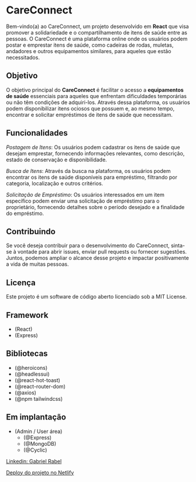 # CareConnect
Bem-vindo(a) ao CareConnect, um projeto desenvolvido em **React** que visa promover a solidariedade e o compartilhamento de itens de saúde entre as pessoas. O CareConnect é uma plataforma online onde os usuários podem postar e emprestar itens de saúde, como cadeiras de rodas, muletas, andadores e outros equipamentos similares, para aqueles que estão necessitados.

## Objetivo
O objetivo principal do **CareConnect** é facilitar o acesso a **equipamentos de saúde** essenciais para aqueles que enfrentam dificuldades temporárias ou não têm condições de adquiri-los. Através dessa plataforma, os usuários podem disponibilizar itens ociosos que possuem e, ao mesmo tempo, encontrar e solicitar empréstimos de itens de saúde que necessitam.

## Funcionalidades
*Postagem de Itens*: Os usuários podem cadastrar os itens de saúde que desejam emprestar, fornecendo informações relevantes, como descrição, estado de conservação e disponibilidade.

*Busca de Itens*: Através da busca na plataforma, os usuários podem encontrar os itens de saúde disponíveis para empréstimo, filtrando por categoria, localização e outros critérios.

*Solicitação de Empréstimo*: Os usuários interessados em um item específico podem enviar uma solicitação de empréstimo para o proprietário, fornecendo detalhes sobre o período desejado e a finalidade do empréstimo.

## Contribuindo
Se você deseja contribuir para o desenvolvimento do CareConnect, sinta-se à vontade para abrir issues, enviar pull requests ou fornecer sugestões. Juntos, podemos ampliar o alcance desse projeto e impactar positivamente a vida de muitas pessoas.

## Licença
Este projeto é um software de código aberto licenciado sob a MIT License.

## Framework
- (React)
- (Express)
  
## Bibliotecas

- (@heroicons)
- (@headlessui)
- (@react-hot-toast)
- (@react-router-dom)
- (@axios)
- (@npm tailwindcss)

## Em implantação
- (Admin / User área)
  - (@Express)
  - (@MongoDB)
  - (@Cyclic)

[Linkedin: Gabriel Rabel](https://www.linkedin.com/in/gabrielrabel/)


[Deploy do projeto no Netlify](https://careconnect1.netlify.app/)


